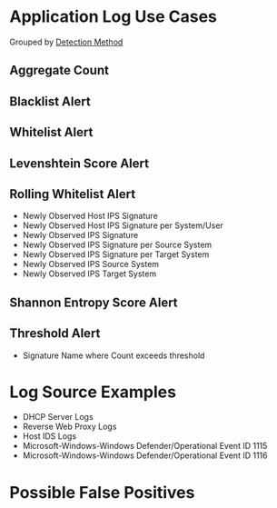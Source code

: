 # Application Log Use Cases


Grouped by [Detection Method](/Detection-Methods.md)


## Aggregate Count


## Blacklist Alert


## Whitelist Alert


## Levenshtein Score Alert


## Rolling Whitelist Alert
- Newly Observed Host IPS Signature
- Newly Observed Host IPS Signature per System/User
- Newly Observed IPS Signature
- Newly Observed IPS Signature per Source System
- Newly Observed IPS Signature per Target System
- Newly Observed IPS Source System
- Newly Observed IPS Target System


## Shannon Entropy Score Alert


## Threshold Alert
- Signature Name where Count exceeds threshold


# Log Source Examples
- DHCP Server Logs
- Reverse Web Proxy Logs
- Host IDS Logs
- Microsoft-Windows-Windows Defender/Operational Event ID 1115
- Microsoft-Windows-Windows Defender/Operational Event ID 1116


# Possible False Positives
